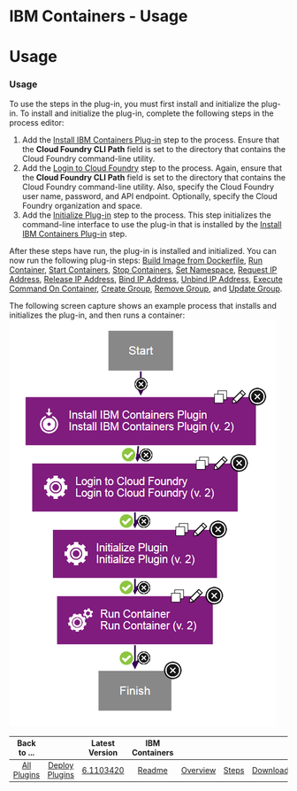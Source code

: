 
IBM Containers - Usage
======================

# Usage



### Usage




 


To use the steps in the plug-in, you must first install and initialize the plug-in. To install and initialize the plug-in, complete the following steps in the process editor:


1. Add the [Install IBM Containers Plug-in](#install_ibm_containers_plugin) step to the process. Ensure that the **Cloud Foundry CLI Path** field is set to the directory that contains the Cloud Foundry command-line utility.
2. Add the [Login to Cloud Foundry](#login_to_cloud_foundry) step to the process. Again, ensure that the **Cloud Foundry CLI Path** field is set to the directory that contains the Cloud Foundry command-line utility. Also, specify the Cloud Foundry user name, password, and API endpoint. Optionally, specify the Cloud Foundry organization and space.
3. Add the [Initialize Plug-in](#initialize_plugin) step to the process. This step initializes the command-line interface to use the plug-in that is installed by the [Install IBM Containers Plug-in](#install_ibm_containers_plugin) step.


After these steps have run, the plug-in is installed and initialized. You can now run the following plug-in steps: [Build Image from Dockerfile](#build_image_from_dockerfile), [Run Container](#run_container), [Start Containers](#start_containers), [Stop Containers](#stop_containers), [Set Namespace](#set_namespace), [Request IP Address](#request_ip_address), [Release IP Address](#release_ip_address), [Bind IP Address](#bind_ip_address), [Unbind IP Address](#unbind_ip_address), [Execute Command On Container](#execute_command_on_container), [Create Group](#create_group), [Remove Group](#remove_group), and [Update Group](#update_group).


The following screen capture shows an example process that installs and initializes the plug-in, and then runs a container: [![Cloud Foundry process](usage_example_process.gif)](usage_example_process.gif)




|Back to ...||Latest Version|IBM Containers ||||
| :---: | :---: | :---: | :---: | :---: | :---: | :---: |
|[All Plugins](../../index.md)|[Deploy Plugins](../README.md)|[6.1103420](https://raw.githubusercontent.com/UrbanCode/IBM-UCD-PLUGINS/main/files/cloud-foundry-ibm-containers/cloud-foundry-containers-6.1103420.zip)|[Readme](README.md)|[Overview](overview.md)|[Steps](steps.md)|[Downloads](downloads.md)|
